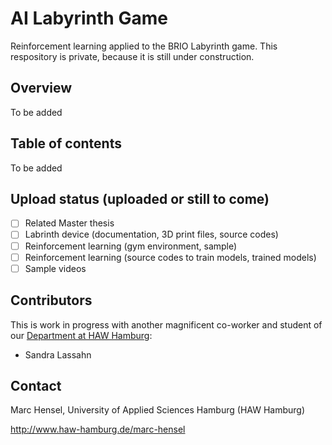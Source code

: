 # AI Labyrinth Game
Reinforcement learning applied to the BRIO Labyrinth game.
This respository is private, because it is still under construction.

## Overview
To be added

## Table of contents
To be added

## Upload status (uploaded or still to come)
- [ ] Related Master thesis
- [ ] Labrinth device (documentation, 3D print files, source codes)
- [ ] Reinforcement learning (gym environment, sample)
- [ ] Reinforcement learning (source codes to train models, trained models)
- [ ] Sample videos

## Contributors
This is work in progress with another magnificent co-worker and student of our [Department at HAW Hamburg](https://www.haw-hamburg.de/hochschule/technik-und-informatik/departments/informations-und-elektrotechnik/studium/studiengaenge/):

- Sandra Lassahn

## Contact
Marc Hensel, University of Applied Sciences Hamburg (HAW Hamburg)

http://www.haw-hamburg.de/marc-hensel
